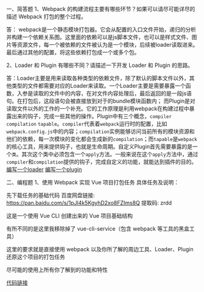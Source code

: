一、简答题
1、Webpack 的构建流程主要有哪些环节？如果可以请尽可能详尽的描述 Webpack 打包的整个过程。

答： webpack是一个静态模块打包器。它会从配置的入口文件开始，递归的分析并构建一个依赖关系图。这里面的依赖可以是js脚本文件，也可以是样式文件、图片等资源文件，每一个被依赖的文件被认为是一个模块，后续被loader读取进来。最后通过其他的配置，将这些依赖打包成一个或多个包。

2、Loader 和 Plugin 有哪些不同？请描述一下开发 Loader 和 Plugin 的思路。

答：Loader主要是用来读取各种类型的依赖文件，除了默认的脚本文件以外，其他类型的文件都需要对应的Loader来读取。一个Loader主要是需要暴露一个函数，入参是读取的文件中的内容，在对文件内容处理后，最后返回的是一段js语句。在打包后，这段语句会被直接放到对于的bundle模块函数内；
而Plugin是对读取文件以外的工作的一个补充。它的工作原理是利用webpack在构建过程中暴露出来的钩子，完成一些其他的操作。Plugin中有三个概念，`compiler` `compilation` `tapable`。`compiler`代表着`webpack`运行时的配置，比如`webpack.config.js`中的内容；`compilation`实例能够访问当前所有的模块资源和他们的依赖，每一次模块的变化都会生成新的`compilation`；而`tapable`是`webpack`的核心工具，用来提供钩子，也就是生命周期。自定义Plugin首先需要暴露的是一个`类`。其次这个类中必须包含一个`apply`方法。一般来说在这个`apply`方法中，通过`compiler`和`compilation`提供的钩子，完成自定义的功能，就能达到插件的目的。
[编写一个loader](https://www.webpackjs.com/contribute/writing-a-loader/)
[编写一个plugin](https://www.webpackjs.com/contribute/writing-a-plugin/)


二、编程题
1、使用 Webpack 实现 Vue 项目打包任务
具体任务及说明：

先下载任务的基础代码  百度网盘链接: https://pan.baidu.com/s/1pJl4k5KgyhD2xo8FZIms8Q 提取码: zrdd

这是一个使用 Vue CLI 创建出来的 Vue 项目基础结构

有所不同的是这里我移除掉了 vue-cli-service（包含 webpack 等工具的黑盒工具）

这里的要求就是直接使用 webpack 以及你所了解的周边工具、Loader、Plugin 还原这个项目的打包任务

尽可能的使用上所有你了解到的功能和特性


[代码链接](./code/vue-app-base/)